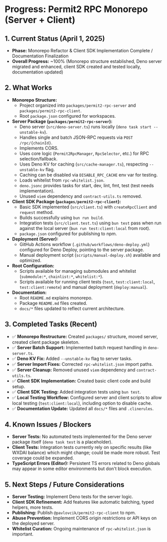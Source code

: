 # Progress: Permit2 RPC Monorepo (Server + Client)

## 1. Current Status (April 1, 2025)

- **Phase:** Monorepo Refactor & Client SDK Implementation Complete / Documentation Finalization
- **Overall Progress:** ~100% (Monorepo structure established, Deno server migrated and enhanced, client SDK created and tested locally, documentation updated)

## 2. What Works

- **Monorepo Structure:**
    - Project organized into `packages/permit2-rpc-server` and `packages/permit2-rpc-client`.
    - Root `package.json` configured for workspaces.
- **Server Package (`packages/permit2-rpc-server`):**
    - Deno server (`src/deno-server.ts`) runs locally (`deno task start --unstable-kv`).
    - Handles single and batch JSON-RPC requests via `POST /rpc/{chainId}`.
    - Implements CORS.
    - Uses core logic (`Permit2RpcManager`, `RpcSelector`, etc.) for RPC selection/fallback.
    - Uses Deno KV for caching (`src/cache-manager.ts`), respecting `--unstable-kv` flag.
    - Caching can be disabled via `DISABLE_RPC_CACHE` env var for testing.
    - Loads whitelist from `rpc-whitelist.json`.
    - `deno.jsonc` provides tasks for start, dev, lint, fmt, test (test needs implementation).
    - Unused `viem` dependency and `contract-utils.ts` removed.
- **Client SDK Package (`packages/permit2-rpc-client`):**
    - Basic SDK implemented (`src/client.ts`) with `createRpcClient` and `request` method.
    - Builds successfully using `bun run build`.
    - Integration tests (`src/client.test.ts`) using `bun test` pass when run against the local server (`bun run test:client:local` from root).
    - `package.json` configured for publishing to npm.
- **Deployment (Server):**
    - GitHub Actions workflow (`.github/workflows/deno-deploy.yml`) configured for Deno Deploy, pointing to the server package.
    - Manual deployment script (`scripts/manual-deploy.sh`) available and optimized.
- **Root Configuration:**
    - Scripts available for managing submodules and whitelist (`submodule:*`, `chainlist:*`, `whitelist:*`).
    - Scripts available for running client tests (`test`, `test:client:local`, `test:client:remote`) and manual deployment (`deploy:manual`).
- **Documentation:**
    - Root `README.md` explains monorepo.
    - Package `README.md` files created.
    - `docs/*` files updated to reflect current architecture.

## 3. Completed Tasks (Recent)

- ✅ **Monorepo Restructure:** Created `packages/` structure, moved server, created client package skeleton.
- ✅ **Server Batch Support:** Implemented batch request handling in `deno-server.ts`.
- ✅ **Deno KV Fix:** Added `--unstable-kv` flag to server tasks.
- ✅ **Server Import Fixes:** Corrected `rpc-whitelist.json` import paths.
- ✅ **Server Cleanup:** Removed unused `viem` dependency and `contract-utils.ts`.
- ✅ **Client SDK Implementation:** Created basic client code and build setup.
- ✅ **Client SDK Testing:** Added integration tests using `bun test`.
- ✅ **Local Testing Workflow:** Configured server and client scripts to allow local testing (`test:client:local`), including option to disable cache.
- ✅ **Documentation Update:** Updated all `docs/*` files and `.clinerules`.

## 4. Known Issues / Blockers

- **Server Tests:** No automated tests implemented for the Deno server package itself (`deno task test` is a placeholder).
- **Client Tests:** Integration tests currently rely on specific results (like WXDAI balance) which might change; could be made more robust. Test coverage could be expanded.
- **TypeScript Errors (Editor):** Persistent TS errors related to Deno globals may appear in some editor environments but don't block execution.

## 5. Next Steps / Future Considerations

- **Server Testing:** Implement Deno tests for the server logic.
- **Client SDK Refinement:** Add features like automatic batching, typed helpers, more tests.
- **Publishing:** Publish `@pavlovcik/permit2-rpc-client` to npm.
- **Abuse Prevention:** Implement CORS origin restrictions or API keys on the deployed server.
- **Whitelist Curation:** Ongoing maintenance of `rpc-whitelist.json` is important.
